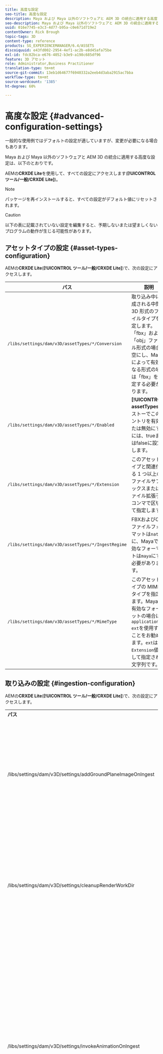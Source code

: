 ```yaml
---
title: 高度な設定
seo-title: 高度な設定
description: Maya および Maya 以外のソフトウェアと AEM 3D の統合に適用する高度な設定について説明します。
seo-description: Maya および Maya 以外のソフトウェアと AEM 3D の統合に適用する高度な設定について説明します。
uuid: 016e7745-e3c3-4d77-b95a-c0e671d719e2
contentOwner: Rick Brough
topic-tags: 3D
content-type: reference
products: SG_EXPERIENCEMANAGER/6.4/ASSETS
discoiquuid: e43fd002-2954-4ef1-ac2b-e8d45afa75be
exl-id: fdc82bca-e676-4052-b3e9-a198c685df96
feature: 3D アセット
role: Administrator,Business Practitioner
translation-type: tm+mt
source-git-commit: 13eb1d64677f6940332a2eeb4d3aba2915ac7bba
workflow-type: tm+mt
source-wordcount: '1385'
ht-degree: 60%

---
```


# 高度な設定 {#advanced-configuration-settings}

一般的な使用例ではデフォルトの設定が適していますが、変更が必要になる場合もあります。

Maya および Maya 以外のソフトウェアと AEM 3D の統合に適用する高度な設定は、以下のとおりです。

AEMの&#x200B;**CRXDE Lite**&#x200B;を使用して、すべての設定にアクセスします(**[!UICONTROL ツール/一般/CRXDE Lite]**)。

>[!NOTE]
>
>パッケージを再インストールすると、すべての設定がデフォルト値にリセットされます。

>[!CAUTION]
>
>以下の表に記載されていない設定を編集すると、予期しないまたは望ましくないプログラムの動作が生じる可能性があります。

## アセットタイプの設定  {#asset-types-configuration}

AEMの&#x200B;**CRXDE Lite**(**[!UICONTROL ツール/一般/CRXDE Lite]**)で、次の設定にアクセスします。

| パス | 説明 |
|---|---|
| `/libs/settings/dam/v3D/assetTypes/*/Conversion` | 取り込み中に作成される中間 3D 形式のファイルタイプを指定します。「fbx」および「obj」ファイル形式の場合は空にし、Maya によって有効になる形式の場合は「fbx」を指定する必要があります。 |
| `/libs/settings/dam/v3D/assetTypes/*/Enabled` | **[!UICONTROL assetTypes]**&#x200B;リストーでこのエントリを有効または無効にするには、trueまたはfalseに設定します。 |
| `/libs/settings/dam/v3D/assetTypes/*/Extension` | このアセットタイプと関連付ける 1 つ以上のファイルサフィックスまたはファイル拡張子をコンマで区切って指定します。 |
| `/libs/settings/dam/v3D/assetTypes/*/IngestRegime` | FBXおよびOBJファイルフォーマットは`native`に、Mayaで有効なフォーマットは`maya`にする必要があります。 |
| `/libs/settings/dam/v3D/assetTypes/*/MimeType` | このアセットタイプの MIME タイプを指定します。Mayaで有効なフォーマットの場合は、`application/x-ext`を使用することをお勧めします。`ext`は`Extension`値として指定された文字列です。 |

## 取り込みの設定 {#ingestion-configuration}

AEMの&#x200B;**CRXDE Lite**(**[!UICONTROL ツール/一般/CRXDE Lite]**)で、次の設定にアクセスします。

<table> 
 <tbody> 
  <tr> 
   <td><strong>パス</strong></td> 
   <td><strong>説明</strong></td> 
  </tr> 
  <tr> 
   <td>/libs/settings/dam/v3D/settings/addGroundPlaneImageOnIngest</td> 
   <td>IBL ステージで表示またはレンダリングするときに、アンビエントオクルージョンドロップシャドウの生成を有効にします。Rapid Refine でのプレビューとレンダリングに適用されます。</td> 
  </tr> 
  <tr> 
   <td><p>/libs/settings/dam/v3D/settings/cleanupRenderWorkDir</p> </td> 
   <td>変換およびレンダリング後に MayaWork フォルダーに一時ファイルを保持する場合は、<strong>false</strong> に設定します。Maya での変換およびレンダリングでの問題をデバッグする場合に役立ちます。</td> 
  </tr> 
  <tr> 
   <td>/libs/settings/dam/v3D/settings/invokeAnimationOnIngest</td> 
   <td><p>有効にした場合、サーバーに ImageMagick がインストールされて、magickPath が設定されます。Rapid Refine を使用して、カード表示やその他の表示でサムネールとして使用される 3D オブジェクトのシンプルなアニメーションが作成されます。</p> <p>アニメーションを作成すると、取り込みプロセス中に CPU リソースを大量に消費します。</p> </td> 
  </tr> 
  <tr> 
   <td>/libs/settings/dam/v3D/settings/invokeLightMapsOnIngest</td> 
   <td>取り込み時にライトマップの自動作成を有効にします。<strong>false</strong> に設定すると、ライトマップの自動作成が無効になります。これにより、CPU リソースの消費が大幅に削減されますが、Rapid Refine でのプレビューおよびレンダリング時の画質が低下する場合があります。Maya でのレンダリングには影響しません。</td> 
  </tr> 
  <tr> 
   <td>/libs/settings/dam/v3D/settings/gPlaneZero</td> 
   <td><p><strong>true</strong>（デフォルト）に設定した場合、必要に応じて、オブジェクトのすべてのパーツが地表面の上(y=0)に来るように、オブジェクトは垂直方向に移動します。</p> <p><strong>false</strong>（デフォルト）に設定した場合、オブジェクトは再配置されず、ステージのグラウンド平面によって部分的に隠れる場合があります。 （Rapid Refine でのプレビューとレンダリングにのみ適用されます）。ただし、Maya でのレンダリングには影響しません。<strong>true</strong>に設定した場合、Mayaのオブジェクトの垂直位置は、プレビューの場合と、高速リファイン(Rapid Refine)を使用してレンダリングする場合とで異なる場合があります。</p> </td> 
  </tr> 
  <tr> 
   <td>/libs/settings/dam/v3D/Paths/magickPath</td> 
   <td>ImageMagick 変換ユーティリティのパスと名前です。アニメーションサムネールの作成が有効な場合は、絶対パスが必要です。</td> 
  </tr> 
  <tr> 
   <td>/libs/settings/dam/v3D/settings/MaxCpuPercentage</td> 
   <td><p>3D アセットの取り込み処理に最大でどの程度の CPU を使用するかを指定します。</p> <p>大きい値を設定すると、取り込み速度が上がりますが、AEM の反応が全体的に遅くなる場合があります。この設定は概算でかまいません。使用できる CPU コアの数が増えれば、精度も向上します。</p> </td> 
  </tr> 
 </tbody> 
</table>

## Cloud Services構成設定{#cloud-services-configuration-settings}

次の設定の値は、Adobeのアカウントマネージャー、プロビジョニングエキスパートまたはサポート担当者が提供します。

| **パス** | **説明** |
|---|---|
| `/libs/settings/dam/v3D/services/aws/accountId` | AdobeAWSアカウントのアカウントID。 |
| `/libs/settings/dam/v3D/services/aws/bucketName` | S3転送バケットの名前。通常は`aem3d`です。 |
| `/libs/settings/dam/v3D/services/aws/customerId` | Adobeが組織に割り当てる一意のID。 AWS CognitoユーザーIDとして使用されます。 |
| `/libs/settings/dam/v3D/services/aws/encryptedPassword` | このcustomerIdに関連付けられているパスワード。 AWS Cognitoパスワードとして使用されます。 |
| `/libs/settings/dam/v3D/services/aws/region` | クラウドサービスがデプロイされるAWSリージョン。 |
| `/libs/settings/dam/v3D/services/aws/userPoolId` | 適用可能なAWS CognitoユーザープールID。 |
| `/libs/settings/dam/v3D/services/dncr/clientId` | AWS CognitoクライアントID（dncrコンバージョンサービス用）。 |

## 共通の処理設定{#common-processing-settings}

AEMの&#x200B;**CRXDE Lite**(**[!UICONTROL ツール/一般/CRXDE Lite]**)で、次の設定にアクセスします。

| **パス** | **説明** |
|---|---|
| `/libs/settings/dam/v3D/Paths/mayaWorkPath` | Maya の変換およびレンダリングの作業フォルダーの名前と場所です。フォルダーが存在しない場合は自動的に作成されます。 |
| `/libs/settings/dam/v3D/Paths/maxWorkPath` | 3ds Max変換の作業フォルダの名前と場所。 フォルダーが存在しない場合は自動的に作成されます。 |
| `/libs/settings/dam/v3D/settings/debugNative` | **[!UICONTROL true]** に設定すると、Rapid Refine レンダラーでの形式変換およびレンダリング中にデバッグ情報を作成できます。 |

## レンダラーの設定 {#renderer-configuration}

AEMの&#x200B;**CRXDE Lite**(**[!UICONTROL ツール/一般/CRXDE Lite]**)で、次の設定にアクセスします。

| **パス** | **説明** |
|---|---|
| `/libs/settings/dam/v3D/settings/dynamicIBL` | **[!UICONTROL true]** に設定し、あらかじめ生成されたライトマップが利用できない場合（つまり、invokeLightMapsOnIngest=false の場合）、Rapid Refine レンダラーは、レンダリング中にライトマップを作成して、レンダリング画質を向上させます。この設定を有効にすると、レンダリング時間が大幅に長くなる場合があります。**[!UICONTROL false]**&#x200B;に設定すると、このような状況でのCPU使用量は最小限に抑えられますが、レンダリング品質は低下する場合があります。 |
| `/libs/settings/dam/v3D/renderers/*/Enabled` | **[!UICONTROL true]** に設定するとレンダラーが有効になり、**[!UICONTROL false]** に設定すると無効になります。 |
| `/libs/settings/dam/v3D/renderers/*/Display` | レンダリングパネルのレンダラーセレクターで表示される有効なレンダラーの文字列を変更できます。 |
| `/libs/settings/dam/v3D/renderers/*/MaxCpuPercentage` | 3D シーンのレンダリングに最大でどの程度の CPU を使用するかを指定します。大きい値を設定すると、レンダリング速度が上がりますが、AEM の反応が全体的に遅くなる場合があります。この設定は概算でかまいません。使用できる CPU コアの数が増えれば、精度も向上します。 |

## 3Dアセットプレビュー設定{#d-asset-preview-settings}

AEMの&#x200B;**CRXDE Lite**(**[!UICONTROL ツール/一般/CRXDE Lite]**)で、次の設定にアクセスします。

| パス | 説明 |
|---|---|
| `/libs/settings/dam/v3D/WebGLSites/autoSpin` | **[!UICONTROL true]**&#x200B;または&#x200B;**[!UICONTROL false]**&#x200B;に設定すると、ページ読み込み時の自動スピン（自動カメラオービット）を有効または無効にできます。 |
| `/libs/settings/dam/v3D/WebGLSites/autoSpinAfterReset` | **[!UICONTROL true]**&#x200B;に設定すると、**[!UICONTROL リセット]**&#x200B;が押された後に自動スピンが再開されます。 自動スピンが無効になっている場合は無視されます。 |
| `/libs/settings/dam/v3D/WebGLSites/autoSpinSpeed` | 自動スピンの速度（1 分あたりの回転数）と方向を指定します。右から左に回転する場合は負の値を、左から右に回転する場合は正の値を指定します。 |
| `/libs/settings/dam/v3D/WebGL/continueRotate` | タッチ操作とマウス操作に対するビューアの応答の段階的なフェードアウトで続行を無効にするには、**[!UICONTROL false]**&#x200B;に設定します。 |
| `/libs/settings/dam/v3D/WebGL/curtainColor` | 読み込みおよび初期化中に 3D アセットプレビューの表示域を任意で覆うことができる読み込みカーテンの色を指定します。R,G,B として値を指定します。それぞれの色成分の範囲は 0～255 です。 |
| `/libs/settings/dam/v3D/WebGL/fadeCurtains` | **[!UICONTROL true]**&#x200B;に設定した場合、ビューアの初期化の後半で、ロードカーテンが徐々にフェードアウトします。 **[!UICONTROL false]**&#x200B;に設定した場合、読み込みと初期化が完了するまで、カーテンは不透明のままです。 |
| `/libs/settings/dam/v3D/WebGL/showCurtains` | **[!UICONTROL true]**&#x200B;または&#x200B;**[!UICONTROL false]**&#x200B;に設定すると、3Dアセットプレビューのロードカーテンの有効/無効が切り替わります。 |
| `/libs/settings/dam/v3D/WebGL/spinHeight` | 自動スピンが有効でアクティブな場合、カメラの垂直方向の位置は、3D オブジェクトの高さを基準にして自動的に調整されます。0.5 に設定すると、カメラの垂直方向の位置はオブジェクトの高さの 1/2 の位置になり、水平線は表示域の垂直方向の中心になります。大きい値を設定すると、カメラはオブジェクトを見下ろすようになり、レンダリングされる水平線の高さは高くなります。小さい値を設定すると、カメラはオブジェクトを見上げるようになり、水平線は低くなります。 |

## 3Dサイトコンポーネントの設定{#d-sites-component-settings}

AEMの&#x200B;**CRXDE Lite**(**[!UICONTROL ツール/一般/CRXDE Lite]**)で、次の設定にアクセスします。

| パス | 説明 |
|---|---|
| `/libs/settings/dam/v3D/WebGLSites/autoSpinAfterReset` | ホームを押した後に自動スピン（自動カメラオービット）を再開するには、**[!UICONTROL true]**&#x200B;に設定します。 自動スピンが無効になっている場合は無視されます。 |
| `/libs/settings/dam/v3D/WebGLSites/continueRotate` | タッチ操作とマウス操作に対するビューアの応答の段階的なフェードアウトで続行を無効にするには、**[!UICONTROL false]**&#x200B;に設定します。 |
| `/libs/settings/dam/v3D/WebGLSites/curtainColor` | 読み込み中に 3D Sites コンポーネントの表示域をオプションで覆うことができる読み込みカーテンの色を指定します。R,G,B として値を指定します。それぞれの色成分の範囲は 0～255 です。 |
| `/libs/settings/dam/v3D/WebGLSites/fadeCurtains` | **[!UICONTROL true]**&#x200B;に設定すると、ロードカーテンは、ロードと初期化の後半の部分で徐々にフェードアウトします。 **[!UICONTROL false]**&#x200B;に設定した場合、読み込みと初期化が完了するまで、カーテンは不透明のままです。 |
| `/libs/settings/dam/v3D/WebGLSites/showCurtains` | **[!UICONTROL true]**&#x200B;または&#x200B;**[!UICONTROL false]**&#x200B;に設定すると、3Dサイトコンポーネントのロードカーテンが有効または無効になります。 |
| `/libs/settings/dam/v3D/WebGLSites/spinHeight` | 自動スピンが有効でアクティブな場合、カメラの垂直方向の位置は、3D オブジェクトの高さを基準にして自動的に調整されます。0.5 に設定すると、カメラの垂直方向の位置はオブジェクトの高さの 1/2 の位置になり、水平線は表示域の垂直方向の中心になります。大きい値を設定すると、カメラはオブジェクトを見下ろすようになり、レンダリングされる水平線の高さは高くなります。小さい値を設定すると、カメラはオブジェクトを見上げるようになり、水平線は低くなります。 |
